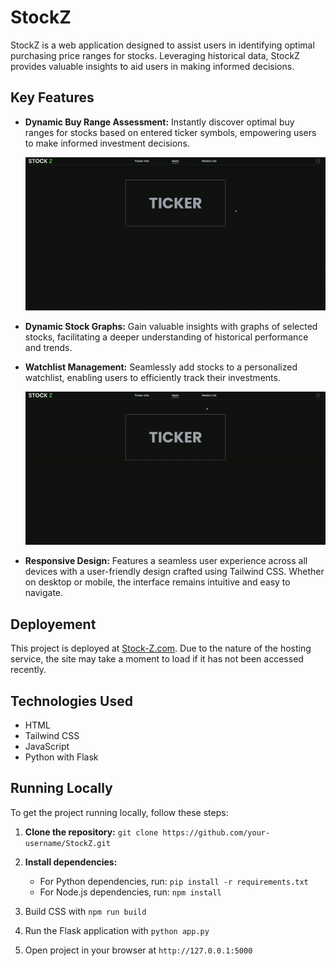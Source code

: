 # StockZ
StockZ is a web application designed to assist users in identifying optimal purchasing price ranges for stocks. Leveraging historical data, StockZ provides valuable insights to aid users in making informed decisions.

## Key Features

- **Dynamic Buy Range Assessment:** Instantly discover optimal buy ranges for stocks based on entered ticker symbols, empowering users to make informed investment decisions.

 
  ![til](./OtherMedia/TickerInfoGif.gif)
- **Dynamic Stock Graphs:** Gain valuable insights with graphs of selected stocks, facilitating a deeper understanding of historical performance and trends.
- **Watchlist Management:** Seamlessly add stocks to a personalized watchlist, enabling users to efficiently track their investments.

  ![til](./OtherMedia/WatchListGif.gif)
- **Responsive Design:** Features a seamless user experience across all devices with a user-friendly design crafted using Tailwind CSS. Whether on desktop or mobile, the interface remains intuitive and easy to navigate.

## Deployement
This project is deployed at [Stock-Z.com](https://stock-z.com/). Due to the nature of the hosting service, the site may take a moment to load if it has not been accessed recently.

## Technologies Used
- HTML
- Tailwind CSS
- JavaScript
- Python with Flask

## Running Locally

To get the project running locally, follow these steps:

1. **Clone the repository:** ``git clone https://github.com/your-username/StockZ.git``

2. **Install dependencies:**
   - For Python dependencies, run: ``pip install -r requirements.txt``
   - For Node.js dependencies, run: ``npm install``

3. Build CSS with ``npm run build``

4. Run the Flask application with ``python app.py``

5. Open project in your browser at ``http://127.0.0.1:5000``
